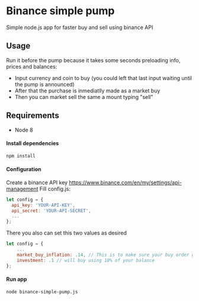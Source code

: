 # Binance simple pump
Simple node.js app for faster buy and sell using binance API

## Usage
Run it before the pump because it takes some seconds preloading info, prices and balances: 
- Input currency and coin to buy (you could left that last input waiting until the pump is announced)
- After that the purchase is inmediatlly made as a market buy
- Then you can market sell the same a mount typing "sell"

## Requirements

* Node 8

#### Install dependencies
```bash
npm install
```

#### Configuration

Create a binance API key
https://www.binance.com/en/my/settings/api-management
Fill config.js:
```js
let config = {
  api_key: 'YOUR-API-KEY',
  api_secret: 'YOUR-API-SECRET',
  ...
};
```

There you also can set this two values as desired
```js
let config = {
    ...
    market_buy_inflation: .14, // This is to make sure your buy order gets in. Sets the market buy to current price + inflation percentage
    investment: .1 // will buy using 10% of your balance
};
```


#### Run app
```bash
node binance-simple-pump.js
```